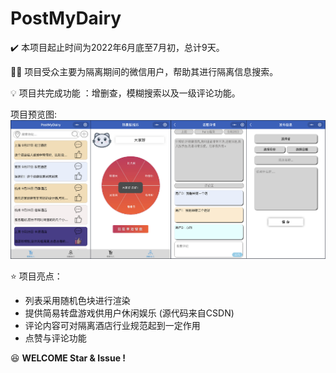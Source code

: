 # PostMyDairy

:heavy_check_mark: 本项目起止时间为2022年6月底至7月初，总计9天。

:elf_woman:  项目受众主要为隔离期间的微信用户，帮助其进行隔离信息搜索。

 :bulb: 项目共完成功能 ：增删查，模糊搜索以及一级评论功能。
 
项目预览图:
![image](https://github.com/QingyeHe/PostMyDairy/blob/master/images/preview.png)

:star: 项目亮点：
- 列表采用随机色块进行渲染
- 提供简易转盘游戏供用户休闲娱乐 (源代码来自CSDN)
- 评论内容可对隔离酒店行业规范起到一定作用
- 点赞与评论功能 

:laughing: **WELCOME Star & Issue !**

